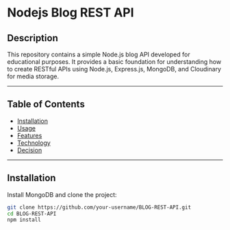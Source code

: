 # Nodejs Blog REST API

## Description

This repository contains a simple Node.js blog API developed for educational purposes. It provides a basic foundation for understanding how to create RESTful APIs using Node.js, Express.js, MongoDB, and Cloudinary for media storage.

---

## Table of Contents

- [Installation](#installation)  
- [Usage](#usage)  
- [Features](#features)  
- [Technology](#technology)  
- [Decision](#decision)  

---

## Installation

Install MongoDB and clone the project:

```bash
git clone https://github.com/your-username/BLOG-REST-API.git
cd BLOG-REST-API
npm install

